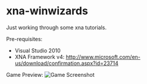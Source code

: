 xna-winwizards
==============

Just working through some xna tutorials.

Pre-requisites:
 - Visual Studio 2010
 - XNA Framework v4: http://www.microsoft.com/en-us/download/confirmation.aspx?id=23714

Game Preview:
![Game Screenshot](http://cazares.github.io/images/xna-winwizards-screenshot.PNG)
